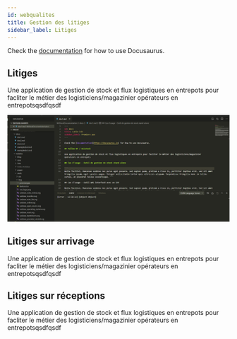 ```yaml
---
id: webqualites
title: Gestion des litiges
sidebar_label: Litiges
---
```


Check the [documentation](https://docusaurus.io) for how to use Docusaurus.

## Litiges

Une application de gestion de stock et flux logistiques en entrepots pour facliter le métier des logisticiens/magazinier opérateurs en entrepotsqsdfqsdf

![Premier pas](assets/premier.png)

## Litiges sur arrivage

Une application de gestion de stock et flux logistiques en entrepots pour facliter le métier des logisticiens/magazinier opérateurs en entrepotsqsdfqsdf

## Litiges sur réceptions

Une application de gestion de stock et flux logistiques en entrepots pour facliter le métier des logisticiens/magazinier opérateurs en entrepotsqsdfqsdf
